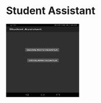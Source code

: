 # Student Assistant

<img src="/images/Screenshot_20200129_232514_com.example.studentassistant.jpg" alt="Ana Sayfa" width="200" height="200"/>